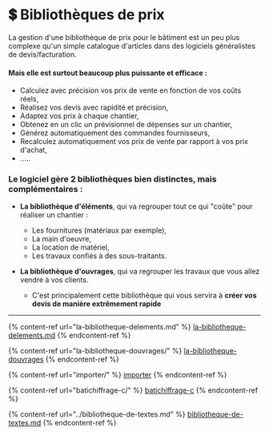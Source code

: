 # 💲 Bibliothèques de prix

La gestion d'une bibliothèque de prix pour le bâtiment est un peu plus complexe qu'un simple catalogue d'articles dans des logiciels généralistes de devis/facturation.

#### **Mais elle est surtout beaucoup plus puissante et efficace :**

* Calculez avec précision vos prix de vente en fonction de vos coûts réels,
* Réalisez vos devis avec rapidité et précision,
* Adaptez vos prix à chaque chantier,
* Obtenez en un clic un prévisionnel de dépenses sur un chantier,
* Générez automatiquement des commandes fournisseurs,
* Recalculez automatiquement vos prix de vente par rapport à vos prix d'achat,
* .....

####

### Le logiciel gère 2 bibliothèques bien distinctes, mais complémentaires :

* **La bibliothèque d'éléments**, qui va regrouper tout ce qui "coûte" pour réaliser un chantier :
  * Les fournitures (matériaux par exemple),
  * La main d'oeuvre,
  * La location de matériel,
  *   Les travaux confiés à des sous-traitants.


* **La bibliothèque d'ouvrages**, qui va regrouper les travaux que vous allez vendre à vos clients.
  * C'est principalement cette bibliothèque qui vous servira à **créer vos devis de manière extrêmement rapide**

****

{% content-ref url="la-bibliotheque-delements.md" %}
[la-bibliotheque-delements.md](la-bibliotheque-delements.md)
{% endcontent-ref %}

{% content-ref url="la-bibliotheque-douvrages/" %}
[la-bibliotheque-douvrages](la-bibliotheque-douvrages/)
{% endcontent-ref %}

{% content-ref url="importer/" %}
[importer](importer/)
{% endcontent-ref %}

{% content-ref url="batichiffrage-c/" %}
[batichiffrage-c](batichiffrage-c/)
{% endcontent-ref %}

{% content-ref url="../bibliotheque-de-textes.md" %}
[bibliotheque-de-textes.md](../bibliotheque-de-textes.md)
{% endcontent-ref %}

